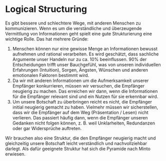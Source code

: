 # Logical Structuring

Es gibt bessere und schlechtere Wege, mit anderen Menschen zu kommunizieren. Wenn es um die verständliche und überzeugende Vermittlung von Informationen geht spielt eine gute Strukturierung eine wichtige Rolle. Das hat mehrere Gründe:

1. Menschen können nur eine gewisse Menge an Informationen bewusst aufnehmen und rational verarbeiten. Es wird geschätzt, dass sachliche Argumente unser Handeln nur zu ca. 10% beeinflussen. 90% der Entscheidungen trifft unser Bauchgefühl, was von unseren individuellen Erfahrungen \(Intuition\), Sorgen, Ängsten, Wünschen und anderen emotionalen Faktoren bestimmt wird. 
2. Da wir mit anderen Informationen um die Aufmerksamkeit unserer Empfänger konkurrieren, müssen wir versuchen, die Empfänger neugierig zu machen. Das erreichen wir dann, wenn die Informationen für die Empfänger relevant sind und ein Nutzen für sie erkennbar wird. 
3. Um unsere Botschaft zu überbringen reicht es nicht, die Empfänger initial neugierig gemacht zu haben. Vielmehr müssen wir sicherstellen, dass wir die Empfänger auf dem Weg \(Präsentation / Lesen\) nicht verlieren. Das passiert häufig dann, wenn die Empfänger unseren Gedanken nicht folgen können, z. B. weil Unklarheiten, Redundanzen oder gar Widersprüche auftreten.

Wir brauchen also eine Struktur, die den Empfänger neugierig macht und gleichzeitig unsere Botschaft leicht verständlich und nachvollziehbar darlegt. Als dafür geeignete Struktur hat sich die Pyramide nach Minto erwiesen.







